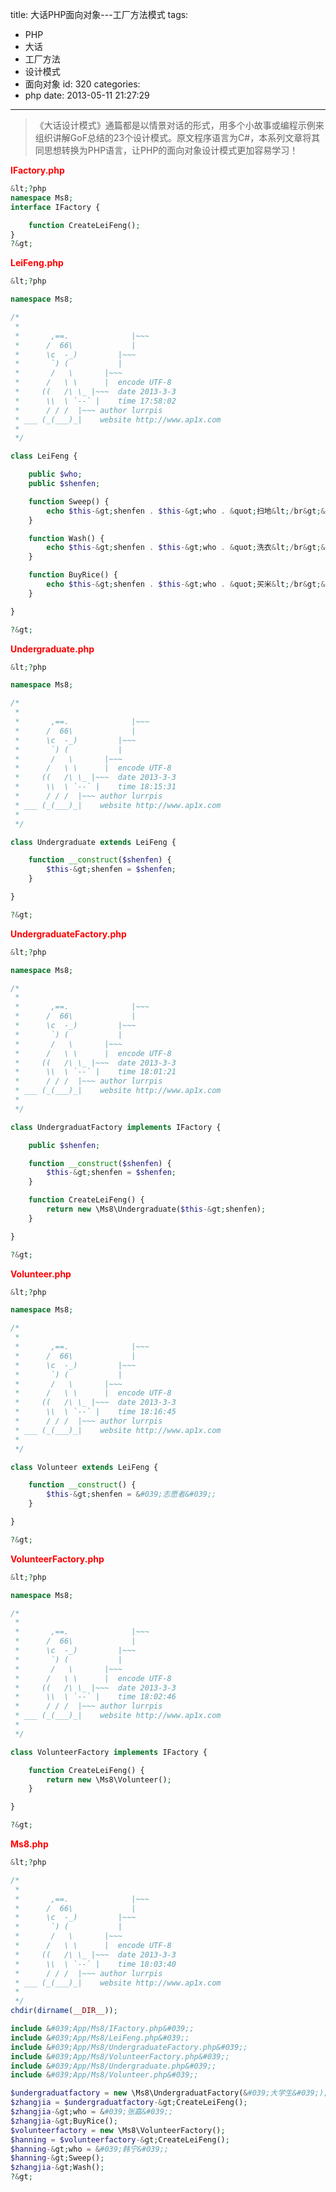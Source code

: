 title: 大话PHP面向对象---工厂方法模式
tags:
  - PHP
  - 大话
  - 工厂方法
  - 设计模式
  - 面向对象
id: 320
categories:
  - php
date: 2013-05-11 21:27:29
---

>《大话设计模式》通篇都是以情景对话的形式，用多个小故事或编程示例来组织讲解GoF总结的23个设计模式。原文程序语言为C#，本系列文章将其同思想转换为PHP语言，让PHP的面向对象设计模式更加容易学习！

<!--more-->
**<span style="color: #ff0000;">IFactory.php</span>**
```php
&lt;?php
namespace Ms8;
interface IFactory {

    function CreateLeiFeng();
}
?&gt;
```

**<span style="color: #ff0000;">LeiFeng.php</span>**
```php
&lt;?php

namespace Ms8;

/*
 *  
 *       ,==.              |~~~
 *      /  66\             |
 *      \c  -_)         |~~~
 *       `) (	        |
 *       /   \       |~~~
 *      /   \ \      |	encode UTF-8
 *     ((   /\ \_ |~~~	date 2013-3-3
 *      \\  \ `--` |	time 17:58:02
 *      / / /  |~~~	author lurrpis
 * ___ (_(___)_|	website http://www.ap1x.com
 * 
 */

class LeiFeng {

    public $who;
    public $shenfen;

    function Sweep() {
        echo $this-&gt;shenfen . $this-&gt;who . &quot;扫地&lt;/br&gt;&quot;;
    }

    function Wash() {
        echo $this-&gt;shenfen . $this-&gt;who . &quot;洗衣&lt;/br&gt;&quot;;
    }

    function BuyRice() {
        echo $this-&gt;shenfen . $this-&gt;who . &quot;买米&lt;/br&gt;&quot;;
    }

}

?&gt;
```

**<span style="color: #ff0000;">Undergraduate.php</span>**
```php
&lt;?php

namespace Ms8;

/*
 *  
 *       ,==.              |~~~
 *      /  66\             |
 *      \c  -_)         |~~~
 *       `) (	        |
 *       /   \       |~~~
 *      /   \ \      |	encode UTF-8
 *     ((   /\ \_ |~~~	date 2013-3-3
 *      \\  \ `--` |	time 18:15:31
 *      / / /  |~~~	author lurrpis
 * ___ (_(___)_|	website http://www.ap1x.com
 * 
 */

class Undergraduate extends LeiFeng {

    function __construct($shenfen) {
        $this-&gt;shenfen = $shenfen;
    }

}

?&gt;
```

**<span style="color: #ff0000;">UndergraduateFactory.php</span>**
```php
&lt;?php

namespace Ms8;

/*
 *  
 *       ,==.              |~~~
 *      /  66\             |
 *      \c  -_)         |~~~
 *       `) (	        |
 *       /   \       |~~~
 *      /   \ \      |	encode UTF-8
 *     ((   /\ \_ |~~~	date 2013-3-3
 *      \\  \ `--` |	time 18:01:21
 *      / / /  |~~~	author lurrpis
 * ___ (_(___)_|	website http://www.ap1x.com
 * 
 */

class UndergraduatFactory implements IFactory {

    public $shenfen;

    function __construct($shenfen) {
        $this-&gt;shenfen = $shenfen;
    }

    function CreateLeiFeng() {
        return new \Ms8\Undergraduate($this-&gt;shenfen);
    }

}

?&gt;
```

**<span style="color: #ff0000;">Volunteer.php</span>**
```php
&lt;?php

namespace Ms8;

/*
 *  
 *       ,==.              |~~~
 *      /  66\             |
 *      \c  -_)         |~~~
 *       `) (	        |
 *       /   \       |~~~
 *      /   \ \      |	encode UTF-8
 *     ((   /\ \_ |~~~	date 2013-3-3
 *      \\  \ `--` |	time 18:16:45
 *      / / /  |~~~	author lurrpis
 * ___ (_(___)_|	website http://www.ap1x.com
 * 
 */

class Volunteer extends LeiFeng {

    function __construct() {
        $this-&gt;shenfen = &#039;志愿者&#039;;
    }

}

?&gt;
```

**<span style="color: #ff0000;">VolunteerFactory.php</span>**
```php
&lt;?php

namespace Ms8;

/*
 *  
 *       ,==.              |~~~
 *      /  66\             |
 *      \c  -_)         |~~~
 *       `) (	        |
 *       /   \       |~~~
 *      /   \ \      |	encode UTF-8
 *     ((   /\ \_ |~~~	date 2013-3-3
 *      \\  \ `--` |	time 18:02:46
 *      / / /  |~~~	author lurrpis
 * ___ (_(___)_|	website http://www.ap1x.com
 * 
 */

class VolunteerFactory implements IFactory {

    function CreateLeiFeng() {
        return new \Ms8\Volunteer();
    }

}

?&gt;
```

**<span style="color: #ff0000;">Ms8.php</span>**
```php
&lt;?php

/*
 *  
 *       ,==.              |~~~
 *      /  66\             |
 *      \c  -_)         |~~~
 *       `) (	        |
 *       /   \       |~~~
 *      /   \ \      |	encode UTF-8
 *     ((   /\ \_ |~~~	date 2013-3-3
 *      \\  \ `--` |	time 18:03:40
 *      / / /  |~~~	author lurrpis
 * ___ (_(___)_|	website http://www.ap1x.com
 * 
 */
chdir(dirname(__DIR__));

include &#039;App/Ms8/IFactory.php&#039;;
include &#039;App/Ms8/LeiFeng.php&#039;;
include &#039;App/Ms8/UndergraduateFactory.php&#039;;
include &#039;App/Ms8/VolunteerFactory.php&#039;;
include &#039;App/Ms8/Undergraduate.php&#039;;
include &#039;App/Ms8/Volunteer.php&#039;;

$undergraduatfactory = new \Ms8\UndergraduatFactory(&#039;大学生&#039;);
$zhangjia = $undergraduatfactory-&gt;CreateLeiFeng();
$zhangjia-&gt;who = &#039;张嘉&#039;;
$zhangjia-&gt;BuyRice();
$volunteerfactory = new \Ms8\VolunteerFactory();
$hanning = $volunteerfactory-&gt;CreateLeiFeng();
$hanning-&gt;who = &#039;韩宁&#039;;
$hanning-&gt;Sweep();
$zhangjia-&gt;Wash();
?&gt;
```
